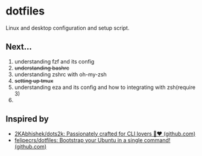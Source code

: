 # dotfiles
Linux and desktop configuration and setup script.
## Next...
1. understanding fzf and its config 
2. ~~understanding bashrc~~
3. understanding zshrc with oh-my-zsh 
4. ~~setting up tmux~~
5. understanding eza and its config and how to integrating with zsh(require 3)
6. 
## Inspired by
- [2KAbhishek/dots2k: Passionately crafted for CLI lovers 🐧❤️ (github.com)](https://github.com/2KAbhishek/dots2k)
- [felipecrs/dotfiles: Bootstrap your Ubuntu in a single command! (github.com)](https://github.com/felipecrs/dotfiles)

